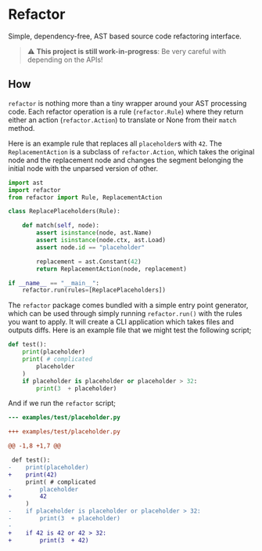 # Refactor

Simple, dependency-free, AST based source code refactoring interface.

> :warning: **This project is still work-in-progress**: Be very careful with depending on the APIs!

## How

`refactor` is nothing more than a tiny wrapper around your AST processing code. Each refactor
operation is a rule (`refactor.Rule`) where they return either an action (`refactor.Action`) to
translate or None from their `match` method.

Here is an example rule that replaces all `placeholder`s with `42`. The `ReplacementAction` is
a subclass of `refactor.Action`, which takes the original node and the replacement node and
changes the segment belonging the initial node with the unparsed version of other.

```py
import ast
import refactor
from refactor import Rule, ReplacementAction

class ReplacePlaceholders(Rule):

    def match(self, node):
        assert isinstance(node, ast.Name)
        assert isinstance(node.ctx, ast.Load)
        assert node.id == "placeholder"

        replacement = ast.Constant(42)
        return ReplacementAction(node, replacement)

if __name__ == "__main__":
    refactor.run(rules=[ReplacePlaceholders])
```

The `refactor` package comes bundled with a simple entry point generator, which can
be used through simply running `refactor.run()` with the rules you want to apply. It will
create a CLI application which takes files and outputs diffs. Here is an example file that
we might test the following script;

```py
def test():
    print(placeholder)
    print( # complicated
        placeholder
    )
    if placeholder is placeholder or placeholder > 32:
        print(3  + placeholder)
```

And if we run the `refactor` script;

```diff
--- examples/test/placeholder.py

+++ examples/test/placeholder.py

@@ -1,8 +1,7 @@

 def test():
-    print(placeholder)
+    print(42)
     print( # complicated
-        placeholder
+        42
     )
-    if placeholder is placeholder or placeholder > 32:
-        print(3  + placeholder)
-
+    if 42 is 42 or 42 > 32:
+        print(3  + 42)
```
